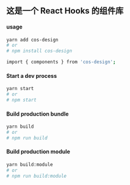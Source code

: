 ## 这是一个 React Hooks 的组件库

#### usage

```bash
yarn add cos-design
# or
# npm install cos-design
```

```bash
import { components } from 'cos-design';
```

#### Start a dev process

```bash
yarn start
# or
# npm start
```

#### Build production bundle

```bash
yarn build
# or
# npm run build
```
#### Build production module

```bash
yarn build:module
# or
# npm run build:module
```